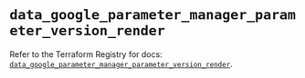 # `data_google_parameter_manager_parameter_version_render`

Refer to the Terraform Registry for docs: [`data_google_parameter_manager_parameter_version_render`](https://registry.terraform.io/providers/hashicorp/google-beta/6.48.0/docs/data-sources/google_parameter_manager_parameter_version_render).
